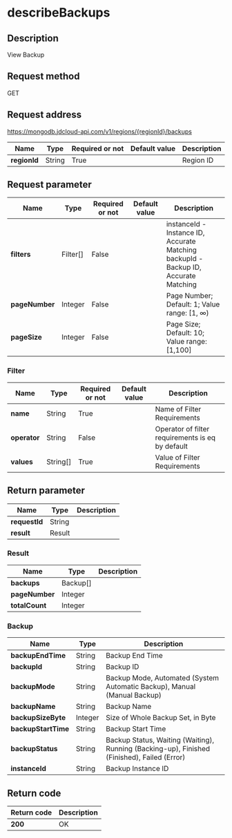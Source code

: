 # describeBackups


## Description
View Backup

## Request method
GET

## Request address
https://mongodb.jdcloud-api.com/v1/regions/{regionId}/backups

|Name|Type|Required or not|Default value|Description|
|---|---|---|---|---|
|**regionId**|String|True||Region ID|

## Request parameter
|Name|Type|Required or not|Default value|Description|
|---|---|---|---|---|
|**filters**|Filter[]|False||instanceId - Instance ID, Accurate Matching<br>backupId - Backup ID, Accurate Matching<br>|
|**pageNumber**|Integer|False||Page Number; Default: 1; Value range: [1, ∞)|
|**pageSize**|Integer|False||Page Size; Default: 10; Value range: [1,100]|

### Filter
|Name|Type|Required or not|Default value|Description|
|---|---|---|---|---|
|**name**|String|True||Name of Filter Requirements|
|**operator**|String|False||Operator of filter requirements is eq by default|
|**values**|String[]|True||Value of Filter Requirements|

## Return parameter
|Name|Type|Description|
|---|---|---|
|**requestId**|String||
|**result**|Result||


### Result
|Name|Type|Description|
|---|---|---|
|**backups**|Backup[]||
|**pageNumber**|Integer||
|**totalCount**|Integer||
### Backup
|Name|Type|Description|
|---|---|---|
|**backupEndTime**|String|Backup End Time|
|**backupId**|String|Backup ID|
|**backupMode**|String|Backup Mode, Automated (System Automatic Backup), Manual (Manual Backup)|
|**backupName**|String|Backup Name|
|**backupSizeByte**|Integer|Size of Whole Backup Set, in Byte|
|**backupStartTime**|String|Backup Start Time|
|**backupStatus**|String|Backup Status, Waiting (Waiting), Running (Backing-up), Finished (Finished), Failed (Error)|
|**instanceId**|String|Backup Instance ID|

## Return code
|Return code|Description|
|---|---|
|**200**|OK|
